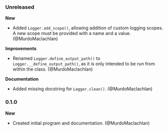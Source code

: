 ### Unreleased

**New**

- Added `Logger.add_scope()`, allowing addition of custom logging scopes. A new scope must be provided with a name and a value. (@MurdoMaclachlan)

**Improvements**

- Renamed `Logger.define_output_path()` to `Logger.__define_output_path()`, as it is only intended to be run from within the class. (@MurdoMaclachlan)

**Documentation**

- Added missing docstring for `Logger.clean()`. (@MurdoMaclachlan)

### 0.1.0

**New**

- Created initial program and documentation. (@MurdoMaclachlan)